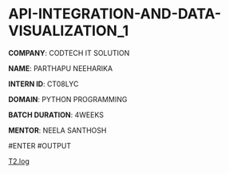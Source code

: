 # API-INTEGRATION-AND-DATA-VISUALIZATION_1
**COMPANY**: CODTECH IT SOLUTION

**NAME**: PARTHAPU NEEHARIKA

**INTERN ID**: CT08LYC

**DOMAIN**: PYTHON PROGRAMMING

**BATCH DURATION**: 4WEEKS

**MENTOR**: NEELA SANTHOSH 

#ENTER
 #OUTPUT

[T2.log](https://github.com/user-attachments/files/18796387/T2.log)


